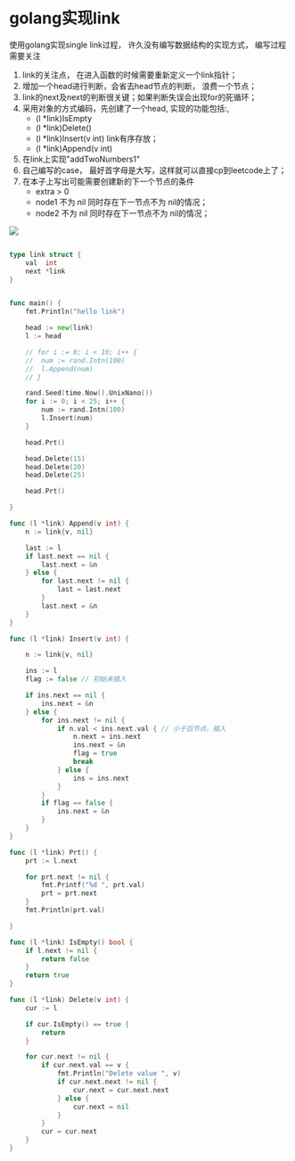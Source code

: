 # golang实现link

使用golang实现single link过程， 许久没有编写数据结构的实现方式， 编写过程需要关注

1. link的关注点， 在进入函数的时候需要重新定义一个link指针；
2. 增加一个head进行判断，会省去head节点的判断， 浪费一个节点；
3. link的next及next的判断很关键；如果判断失误会出现for的死循环；
4. 采用对象的方式编码，先创建了一个head, 实现的功能包括:, 
    - (l *link)IsEmpty  
    - (l *link)Delete()     
    - (l *link)Insert(v int)    link有序存放；
    - (l *link)Append(v int)
5. 在link上实现"addTwoNumbers1"
6. 自己编写的case， 最好首字母是大写，这样就可以直接cp到leetcode上了；
7. 在本子上写出可能需要创建新的下一个节点的条件
    - extra > 0
    - node1 不为 nil 同时存在下一节点不为 nil的情况；
    - node2 不为 nil 同时存在下一节点不为 nil的情况；

![](add_two_number.png)

```go

type link struct {
	val  int
	next *link
}


func main() {
	fmt.Println("hello link")

	head := new(link)
	l := head

	// for i := 0; i < 10; i++ {
	// 	num := rand.Intn(100)
	// 	l.Append(num)
	// }

	rand.Seed(time.Now().UnixNano())
	for i := 0; i < 25; i++ {
		num := rand.Intn(100)
		l.Insert(num)
	}

	head.Prt()

	head.Delete(15)
	head.Delete(20)
	head.Delete(25)

	head.Prt()

}

func (l *link) Append(v int) {
	n := link{v, nil}

	last := l
	if last.next == nil {
		last.next = &n
	} else {
		for last.next != nil {
			last = last.next
		}
		last.next = &n
	}
}

func (l *link) Insert(v int) {

	n := link{v, nil}

	ins := l
	flag := false // 初始未插入

	if ins.next == nil {
		ins.next = &n
	} else {
		for ins.next != nil {
			if n.val < ins.next.val { // 小于后节点，插入
				n.next = ins.next
				ins.next = &n
				flag = true
				break
			} else {
				ins = ins.next
			}
		}
		if flag == false {
			ins.next = &n
		}
	}
}

func (l *link) Prt() {
	prt := l.next

	for prt.next != nil {
		fmt.Printf("%d ", prt.val)
		prt = prt.next
	}
	fmt.Println(prt.val)

}

func (l *link) IsEmpty() bool {
	if l.next != nil {
		return false
	}
	return true
}

func (l *link) Delete(v int) {
	cur := l

	if cur.IsEmpty() == true {
		return
	}

	for cur.next != nil {
		if cur.next.val == v {
			fmt.Println("Delete value ", v)
			if cur.next.next != nil {
				cur.next = cur.next.next
			} else {
				cur.next = nil
			}
		}
		cur = cur.next
	}
}

```

